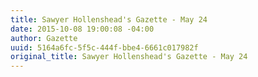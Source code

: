 ```yaml
---
title: Sawyer Hollenshead's Gazette - May 24
date: 2015-10-08 19:00:08 -04:00
author: Gazette
uuid: 5164a6fc-5f5c-444f-bbe4-6661c017982f
original_title: Sawyer Hollenshead's Gazette - May 24
---
```


